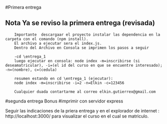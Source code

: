 #Primera entrega 
## Nota Ya se reviso la primera entrega  (revisada)

        Importante  descargaar el proyecto instalar las dependencia en la carpeta con el comando (npm install).
        El archivo a ejecutar sera el index.js.
        Dentro del Archivo en Consola se imprimen los pasos a seguir 

        -cd \entrega_1
        luego ejecutar en consola: node index -m=inscribirse (si deseamatricular), -i=(el id del curso en que se encuentre interesado); -n=(nombre), c=(cedula)

        resumen estando en cd \entrega_1 (ejecutar):
        node index -m=inscribirse -i=2 -n=Elkin -c=123456

        Cualquier duada contartarme al correo elkin.gutierrex@gmail.com

#segunda entrega Bonus
#imprimir con servidor express 

Seguir las indicaciones de la priera entrega y en el explorador de internet : http://localhost:3000/
para visualizar el curso en el cual se matriculo.



